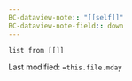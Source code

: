```yaml
---
BC-dataview-note:: "[[self]]"
BC-dataview-note-field:: down
---
```

```dataview
list from [[]]
```


Last modified: `=this.file.mday`